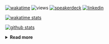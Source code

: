 [![wakatime](https://wakatime.com/badge/user/ddf27f94-292a-4343-b7eb-1143a4c6cf87.svg)](https://wakatime.com/@ddf27f94-292a-4343-b7eb-1143a4c6cf87)
![views](https://komarev.com/ghpvc/?username=chck&color=blueviolet)
[![speakerdeck](https://img.shields.io/badge/Speaker_Deck-chck-8a2be2?style=flat-square&logo=speaker-deck)](https://speakerdeck.com/chck)
[![linkedin](https://img.shields.io/badge/LinkedIn-chck-8a2be2?style=flat-square&logo=linkedin)](https://www.linkedin.com/in/chck/)

[![wakatime stats](https://github-readme-stats-nine-umber-51.vercel.app/api/wakatime?username=chck&layout=compact&count_private=true&hide_title=true&hide=Other&theme=buefy&langs_count=14)](https://wakatime.com/@chck?rank=me)

[![github stats](https://github-readme-stats-nine-umber-51.vercel.app/api?username=chck&count_private=true&show_icons=true&hide_title=true&theme=buefy)](https://github.com/anuraghazra/github-readme-stats)

<details>
  <summary><b>Read more</b></summary>
  <br>

  <!--START_SECTION:waka-->
**🐱 My GitHub Data** 

> 📦 126.1 kB Used in GitHub's Storage 
 > 
> 🏆 460 Contributions in the Year 2025
 > 
> 💼 Opted to Hire
 > 
> 📜 133 Public Repositories 
 > 
> 🔑 24 Private Repositories 
 > 
**I'm a Night 🦉** 

```text
🌞 Morning                1392 commits        ████░░░░░░░░░░░░░░░░░░░░░   17.82 % 
🌆 Daytime                2319 commits        ███████░░░░░░░░░░░░░░░░░░   29.69 % 
🌃 Evening                2171 commits        ███████░░░░░░░░░░░░░░░░░░   27.79 % 
🌙 Night                  1929 commits        ██████░░░░░░░░░░░░░░░░░░░   24.70 % 
```
📅 **I'm Most Productive on Thursday** 

```text
Monday                   1410 commits        █████░░░░░░░░░░░░░░░░░░░░   18.05 % 
Tuesday                  1180 commits        ████░░░░░░░░░░░░░░░░░░░░░   15.11 % 
Wednesday                1477 commits        █████░░░░░░░░░░░░░░░░░░░░   18.91 % 
Thursday                 1647 commits        █████░░░░░░░░░░░░░░░░░░░░   21.09 % 
Friday                   902 commits         ███░░░░░░░░░░░░░░░░░░░░░░   11.55 % 
Saturday                 495 commits         ██░░░░░░░░░░░░░░░░░░░░░░░   06.34 % 
Sunday                   700 commits         ██░░░░░░░░░░░░░░░░░░░░░░░   08.96 % 
```


📊 **This Week I Spent My Time On** 

```text
💬 Programming Languages: 
Other                    3 hrs 15 mins       ████████░░░░░░░░░░░░░░░░░   30.97 % 
Markdown                 2 hrs 47 mins       ███████░░░░░░░░░░░░░░░░░░   26.42 % 
Rust                     1 hr 32 mins        ████░░░░░░░░░░░░░░░░░░░░░   14.56 % 
Python                   57 mins             ██░░░░░░░░░░░░░░░░░░░░░░░   09.13 % 
TOML                     54 mins             ██░░░░░░░░░░░░░░░░░░░░░░░   08.57 % 

🔥 Editors: 
Chrome                   4 hrs 21 mins       ██████████░░░░░░░░░░░░░░░   41.36 % 
Obsidian                 2 hrs 13 mins       █████░░░░░░░░░░░░░░░░░░░░   21.07 % 
RustRover                1 hr 41 mins        ████░░░░░░░░░░░░░░░░░░░░░   16.08 % 
PyCharm                  1 hr 29 mins        ████░░░░░░░░░░░░░░░░░░░░░   14.21 % 
Neovim                   44 mins             ██░░░░░░░░░░░░░░░░░░░░░░░   07.02 % 
```

**I Mostly Code in Python** 

```text
Python                   46 repos            ████████░░░░░░░░░░░░░░░░░   33.82 % 
Jupyter Notebook         19 repos            ███░░░░░░░░░░░░░░░░░░░░░░   13.97 % 
Ruby                     11 repos            ██░░░░░░░░░░░░░░░░░░░░░░░   08.09 % 
Rust                     8 repos             █░░░░░░░░░░░░░░░░░░░░░░░░   05.88 % 
TypeScript               6 repos             █░░░░░░░░░░░░░░░░░░░░░░░░   04.41 % 
```



**Timeline**

![Lines of Code chart](https://raw.githubusercontent.com/chck/chck/main/assets/bar_graph.png)


 Last Updated on 2025-05-30 02:09 UTC
<!--END_SECTION:waka-->
</details>

